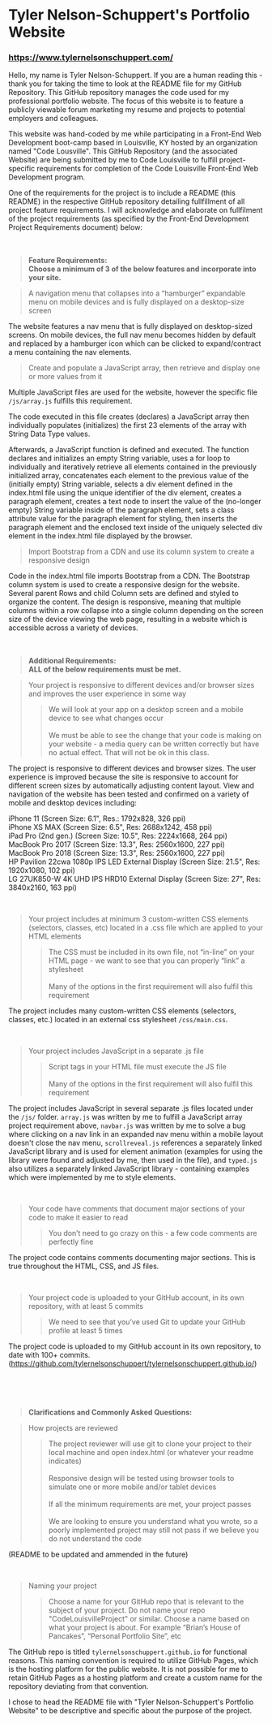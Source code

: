 # Tyler Nelson-Schuppert's Portfolio Website
### https://www.tylernelsonschuppert.com/

Hello, my name is Tyler Nelson-Schuppert.  If you are a human reading this - thank you for taking the time to look at the README file for my GitHub Repository.  This GitHub repository manages the code used for my professional portfolio website.  The focus of this website is to feature a publicly viewable forum marketing my resume and projects to potential employers and colleagues.

This website was hand-coded by me while participating in a Front-End Web Development boot-camp based in Louisville, KY hosted by an organization named "Code Lousville".  This GitHub Repository (and the associated Website) are being submitted by me to Code Louisville to fulfill project-specific requirements for completion of the Code Louisville Front-End Web Development program.

One of the requirements for the project is to include a README (this README) in the respective GitHub repository detailing fullfillment of all project feature requirements.  I will acknowledge and elaborate on fullfilment of the project requirements (as specified by the Front-End Development Project Requirements document) below:
<br />
<br />
<br />

> __Feature Requirements:<br />Choose a minimum of 3 of the below features and incorporate into your site.__

> A navigation menu that collapses into a “hamburger” expandable menu on mobile devices and is fully displayed on a desktop-size screen

The website features a nav menu that is fully displayed on desktop-sized screens.  On mobile devices, the full nav menu becomes hidden by default and replaced by a hamburger icon which can be clicked to expand/contract a menu containing the nav elements.

> Create and populate a JavaScript array, then retrieve and display one or more values from it

Multiple JavaScript files are used for the website, however the specific file ```/js/array.js``` fulfills this requirement.

The code executed in this file creates (declares) a JavaScript array then individually populates (initializes) the first 23 elements of the array with String Data Type values.

Afterwards, a JavaScript function is defined and executed.  The function declares and initializes an empty String variable, uses a for loop to individually and iteratively retrieve all elements contained in the previously initialized array, concatenates each element to the previous value of the (initially empty) String variable, selects a div element defined in the index.html file using the unique identifier of the div element, creates a paragraph element, creates a text node to insert the value of the (no-longer empty) String variable inside of the paragraph element, sets a class attribute value for the paragraph element for styling, then inserts the paragraph element and the enclosed text inside of the uniquely selected div element in the index.html file displayed by the browser.

> Import Bootstrap from a CDN and use its column system to create a responsive design

Code in the index.html file imports Bootstrap from a CDN.  The Bootstrap column system is used to create a responsive design for the website.  Several parent Rows and child Column sets are defined and styled to organize the content.  The design is responsive, meaning that multiple columns within a row collapse into a single column depending on the screen size of the device viewing the web page, resulting in a website which is accessible across a variety of devices.
<br />
<br />
<br />

> __Additional Requirements:<br />ALL of the below requirements must be met.__

> Your project is responsive to different devices and/or browser sizes and improves the user experience in some way
> > We will look at your app on a desktop screen and a mobile device to see what changes occur<br /><br />
> > We must be able to see the change that your code is making on your website - a media query can be written correctly but have no actual effect. That will not be ok in this class.

The project is responsive to different devices and browser sizes.  The user experience is improved because the site is responsive to account for different screen sizes by automatically adjusting content layout.  View and navigation of the website has been tested and confirmed on a variety of mobile and desktop devices including:

iPhone 11 (Screen Size: 6.1", Res.: 1792x828, 326 ppi)<br />
iPhone XS MAX (Screen Size: 6.5", Res: 2688x1242, 458 ppi)<br />
iPad Pro (2nd gen.) (Screen Size: 10.5", Res: 2224x1668, 264 ppi)<br />
MacBook Pro 2017 (Screen Size: 13.3", Res: 2560x1600, 227 ppi)<br />
MacBook Pro 2018 (Screen Size: 13.3", Res: 2560x1600, 227 ppi)<br />
HP Pavilion 22cwa 1080p IPS LED External Display (Screen Size: 21.5", Res: 1920x1080, 102 ppi)<br />
LG 27UK850-W 4K UHD IPS HRD10 External Display (Screen Size: 27", Res: 3840x2160, 163 ppi)

<br />

> Your project includes at minimum 3 custom-written CSS elements (selectors, classes, etc) located in a .css file which are applied to your HTML elements
> > The CSS must be included in its own file, not “in-line” on your HTML page - we want to see that you can properly “link” a stylesheet<br /><br />
> > Many of the options in the first requirement will also fulfil this requirement

The project includes many custom-written CSS elements (selectors, classes, etc.) located in an external css stylesheet ```/css/main.css```.

<br />

> Your project includes JavaScript in a separate .js file
> > Script tags in your HTML file must execute the JS file<br /><br />
> > Many of the options in the first requirement will also fulfil this requirement

The project includes JavaScript in several separate .js files located under the ```/js/``` folder.  ```array.js``` was written by me to fulfill a JavaScript array project requirement above, ```navbar.js``` was written by me to solve a bug where clicking on a nav link in an expanded nav menu within a mobile layout doesn't close the nav menu, ```scrollreveal.js``` references a separately linked JavaScript library and is used for element animation (examples for using the library were found and adjusted by me, then used in the file), and ```typed.js``` also utilizes a separately linked JavaScript library - containing examples which were implemented by me to style elements.

<br />

> Your code have comments that document major sections of your code to make it easier to read<br />
> > You don’t need to go crazy on this - a few code comments are perfectly fine

The project code contains comments documenting major sections.  This is true throughout the HTML, CSS, and JS files.

<br />

> Your project code is uploaded to your GitHub account, in its own repository, with at least 5 commits<br />
> > We need to see that you’ve used Git to update your GitHub profile at least 5 times

The project code is uploaded to my GitHub account in its own repository, to date with 100+ commits.  (https://github.com/tylernelsonschuppert/tylernelsonschuppert.github.io/) 

<br />
<br />
<br />

> __Clarifications and Commonly Asked Questions:__

> How projects are reviewed
>> The project reviewer will use git to clone your project to their local machine and open index.html (or whatever your readme indicates)<br /><br />
>> Responsive design will be tested using browser tools to simulate one or more mobile and/or tablet devices<br /><br />
>> If all the minimum requirements are met, your project passes<br /><br />
>> We are looking to ensure you understand what you wrote, so a poorly implemented project may still not pass if we believe you do not understand the code

(README to be updated and ammended in the future)

<br />

> Naming your project
> > Choose a name for your GitHub repo that is relevant to the subject of your project. Do not name your repo "CodeLouisvilleProject" or similar. Choose a name based on what your project is about. For example “Brian’s House of Pancakes”, “Personal Portfolio Site”, etc

The GitHub repo is titled ```tylernelsonschuppert.github.io``` for functional reasons.  This naming convention is required to utilize GitHub Pages, which is the hosting platform for the public website.  It is not possible for me to retain GitHub Pages as a hosting platform and create a custom name for the repository deviating from that convention.

I chose to head the README file with "Tyler Nelson-Schuppert's Portfolio Website" to be descriptive and specific about the purpose of the project.

